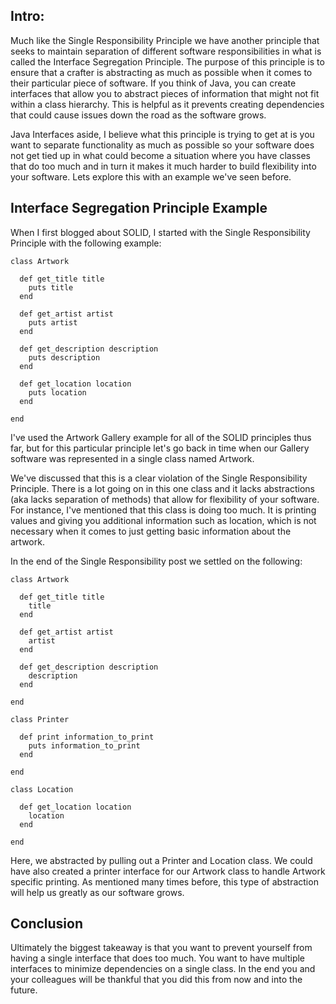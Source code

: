<h2> Intro: </h2>
Much like the Single Responsibility Principle we have another principle that seeks to maintain separation of different software responsibilities in what is called the Interface Segregation Principle. The purpose of this principle is to ensure that a crafter is abstracting as much as possible when it comes to their particular piece of software. If you think of Java, you can create interfaces that allow you to abstract pieces of information that might not fit within a class hierarchy. This is helpful as it prevents creating dependencies that could cause issues down the road as the software grows.

Java Interfaces aside, I believe what this principle is trying to get at is you want to separate functionality as much as possible so your software does not get tied up in what could become a situation where you have classes that do too much and in turn it makes it much harder to build flexibility into your software. Lets explore this with an example we've seen before.

<h2> Interface Segregation Principle Example </h2>
When I first blogged about SOLID, I started with the Single Responsibility Principle with the following example:

    class Artwork

      def get_title title
        puts title
      end

      def get_artist artist
        puts artist
      end

      def get_description description
        puts description
      end

      def get_location location
        puts location
      end

    end

I've used the Artwork Gallery example for all of the SOLID principles thus far, but for this particular principle let's go back in time when our Gallery software was represented in a single class named Artwork. 

We've discussed that this is a clear violation of the Single Responsibility Principle. There is a lot going on in this one class and it lacks abstractions (aka lacks separation of methods) that allow for flexibility of your software. For instance, I've mentioned that this class is doing too much. It is printing values and giving you additional information such as location, which is not necessary when it comes to just getting basic information about the artwork. 

In the end of the Single Responsibility post we settled on the following:

    class Artwork

      def get_title title
        title
      end

      def get_artist artist
        artist
      end

      def get_description description
        description
      end

    end

    class Printer

      def print information_to_print
        puts information_to_print
      end

    end

    class Location

      def get_location location
        location
      end

    end

Here, we abstracted by pulling out a Printer and Location class. We could have also created a printer interface for our Artwork class to handle Artwork specific printing. As mentioned many times before, this type of abstraction will help us greatly as our software grows.

<h2> Conclusion </h2>
Ultimately the biggest takeaway is that you want to prevent yourself from having a single interface that does too much. You want to have multiple interfaces to minimize dependencies on a single class. In the end you and your colleagues will be thankful that you did this from now and into the future.